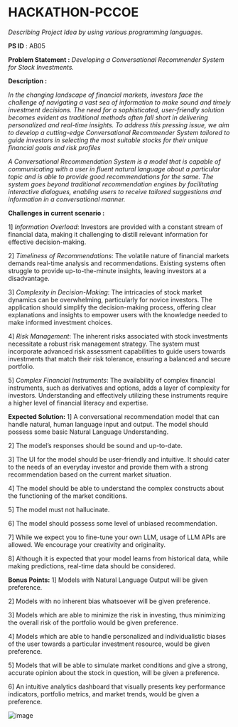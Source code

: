 # HACKATHON-PCCOE
*Describing Project Idea by using various programming languages.*

**PS ID** : AB05

**Problem Statement :**
*Developing a Conversational Recommender System for Stock Investments.*

**Description :**

*In the changing landscape of financial markets, investors face the challenge
of navigating a vast sea of information to make sound and timely
investment decisions. The need for a sophisticated, user-friendly solution
becomes evident as traditional methods often fall short in delivering
personalized and real-time insights. To address this pressing issue, we aim
to develop a cutting-edge Conversational Recommender System tailored to
guide investors in selecting the most suitable stocks for their unique
financial goals and risk profiles*

*A Conversational Recommendation System is a model that is capable of
communicating with a user in fluent natural language about a particular
topic and is able to provide good recommendations for the same. The
system goes beyond traditional recommendation engines by facilitating
interactive dialogues, enabling users to receive tailored suggestions and
information in a conversational manner.*

**Challenges in current scenario :**

1] *Information Overload*: Investors are provided with a constant stream of
financial data, making it challenging to distill relevant information for
effective decision-making.

2] *Timeliness of Recommendations*: The volatile nature of financial
markets demands real-time analysis and recommendations. Existing
systems often struggle to provide up-to-the-minute insights, leaving
investors at a disadvantage.

3] *Complexity in Decision-Making*: The intricacies of stock market
dynamics can be overwhelming, particularly for novice investors. The
application should simplify the decision-making process, offering clear
explanations and insights to empower users with the knowledge
needed to make informed investment choices.

4] *Risk Management*: The inherent risks associated with stock investments
necessitate a robust risk management strategy. The system must
incorporate advanced risk assessment capabilities to guide users
towards investments that match their risk tolerance, ensuring a
balanced and secure portfolio.

5] *Complex Financial Instruments*: The availability of complex financial
instruments, such as derivatives and options, adds a layer of complexity
for investors. Understanding and effectively utilizing these instruments
require a higher level of financial literacy and expertise.

**Expected Solution:**
1] A conversational recommendation model that can handle natural,
human language input and output. The model should possess some
basic Natural Language Understanding.

2] The model’s responses should be sound and up-to-date.

3] The UI for the model should be user-friendly and intuitive. It should
cater to the needs of an everyday investor and provide them with a
strong recommendation based on the current market situation.

4] The model should be able to understand the complex constructs about
the functioning of the market conditions.

5] The model must not hallucinate.

6] The model should possess some level of unbiased recommendation.

7] While we expect you to fine-tune your own LLM, usage of LLM APIs are
allowed. We encourage your creativity and originality.

8] Although it is expected that your model learns from historical data, while
making predictions, real-time data should be considered.


**Bonus Points:**
1] Models with Natural Language Output will be given preference.

2] Models with no inherent bias whatsoever will be given preference.

3] Models which are able to minimize the risk in investing, thus minimizing
the overall risk of the portfolio would be given preference.

4] Models which are able to handle personalized and individualistic biases
of the user towards a particular investment resource, would be given
preference.

5] Models that will be able to simulate market conditions and give a strong,
accurate opinion about the stock in question, will be given a preference.

6] An intuitive analytics dashboard that visually presents key performance
indicators, portfolio metrics, and market trends, would be given a
preference.


![image](https://github.com/ojasmaniyar5/HACKATHON-PCCOE/assets/150362990/3e88b4d1-9a9e-4fe7-8fa6-55f7165b1f36)
